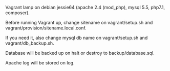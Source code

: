 Vagrant lamp on debian jessie64 (apache 2.4 (mod_php), mysql 5.5, php7.1, composer).

Before running Vagrant up, change sitename on vagrant/setup.sh and vagrant/provision/sitename.local.conf.

If you need it, also change mysql db name on vagrant/setup.sh and vagrant/db_backup.sh.

Database will be backed up on halt or destroy to backup/database.sql.

Apache log will be stored on log.
